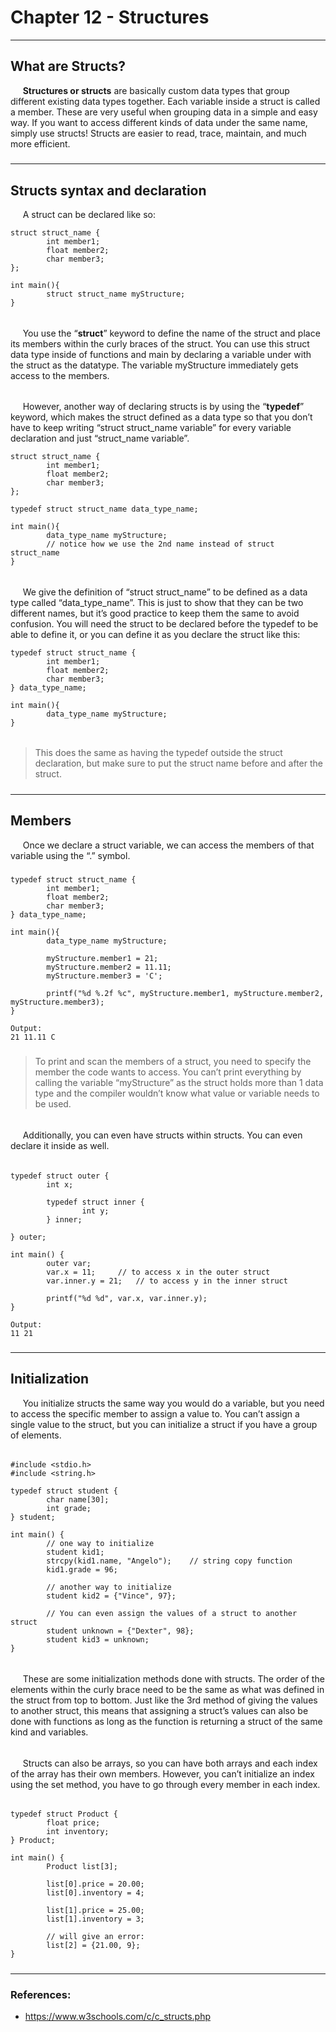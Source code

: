 # Chapter 12 - Structures

---

## What are Structs?
&nbsp;&nbsp;&nbsp;&nbsp;
**Structures or structs** are basically custom data types that group 
different existing data types together. Each variable inside a struct 
is called a member. These are very useful when grouping data in a 
simple and easy way. If you want to access different kinds of data 
under the same name, simply use structs! Structs are easier to read, 
trace, maintain, and much more efficient.

#####

---

#####

## Structs syntax and declaration

&nbsp;&nbsp;&nbsp;&nbsp;
A struct can be declared like so:

    struct struct_name {
            int member1;
            float member2;
            char member3;
    };
     
    int main(){
            struct struct_name myStructure;
    }

######

&nbsp;&nbsp;&nbsp;&nbsp;
You use the “**struct**” keyword to define the name of the struct and place 
its members within the curly braces of the struct. You can use this 
struct data type inside of functions and main by declaring a variable 
under with the struct as the datatype. The variable myStructure 
immediately gets access to the members.

######

&nbsp;&nbsp;&nbsp;&nbsp;
However, another way of declaring structs is by using the “**typedef**” 
keyword, which makes the struct defined as a data type so that you don’t 
have to keep writing “struct struct_name variable” for every variable 
declaration and just “struct_name variable”.

    struct struct_name {
            int member1;
            float member2;
            char member3;
    };
     
    typedef struct struct_name data_type_name;
     
    int main(){
            data_type_name myStructure;
            // notice how we use the 2nd name instead of struct struct_name
    }

######

&nbsp;&nbsp;&nbsp;&nbsp;
We give the definition of “struct struct_name” to be defined as a data 
type called “data_type_name”. This is just to show that they can be two 
different names, but it’s good practice to keep them the same to avoid 
confusion. You will need the struct to be declared before the typedef 
to be able to define it, or you can define it as you declare the struct 
like this:

    typedef struct struct_name {
            int member1;
            float member2;
            char member3;
    } data_type_name;
     
    int main(){
            data_type_name myStructure;
    }

######

> This does the same as having the typedef outside the struct 
declaration, but make sure to put the struct name before and after 
the struct.

#####

---

#####

## Members

&nbsp;&nbsp;&nbsp;&nbsp;
Once we declare a struct variable, we can access the members of that 
variable using the “.” symbol.

#####

    typedef struct struct_name {
            int member1;
            float member2;
            char member3;
    } data_type_name;
     
    int main(){
            data_type_name myStructure;
     
            myStructure.member1 = 21;
            myStructure.member2 = 11.11;
            myStructure.member3 = 'C';
     
            printf("%d %.2f %c", myStructure.member1, myStructure.member2, myStructure.member3);
    }
     
    Output:
    21 11.11 C

#####

> To print and scan the members of a struct, you need to specify the 
member the code wants to access. You can’t print everything by calling 
the variable “myStructure” as the struct holds more than 1 data type 
and the compiler wouldn’t know what value or variable needs to be used.

######

&nbsp;&nbsp;&nbsp;&nbsp;
Additionally, you can even have structs within structs. You can even 
declare it inside as well.

######

    typedef struct outer {
            int x;
     
            typedef struct inner {
                    int y;
            } inner;
     
    } outer;
     
    int main() {
            outer var;
            var.x = 11;		// to access x in the outer struct
            var.inner.y = 21; 	// to access y in the inner struct
     
            printf("%d %d", var.x, var.inner.y);
    }
     
    Output:
    11 21

#####

---

#####

## Initialization

&nbsp;&nbsp;&nbsp;&nbsp;
You initialize structs the same way you would do a variable, but you 
need to access the specific member to assign a value to. You can’t 
assign a single value to the struct, but you can initialize a struct 
if you have a group of elements.

######

    #include <stdio.h>
    #include <string.h>
     
    typedef struct student {
            char name[30];
            int grade;
    } student;
     
    int main() {
            // one way to initialize
            student kid1;
            strcpy(kid1.name, "Angelo");	// string copy function
            kid1.grade = 96;
     
            // another way to initialize
            student kid2 = {"Vince", 97};
     
            // You can even assign the values of a struct to another struct
            student unknown = {"Dexter", 98};
            student kid3 = unknown;
    }

######

&nbsp;&nbsp;&nbsp;&nbsp;
These are some initialization methods done with structs. The order of 
the elements within the curly brace need to be the same as what was 
defined in the struct from top to bottom. Just like the 3rd method of 
giving the values to another struct, this means that assigning a 
struct’s values can also be done with functions as long as the function 
is returning a struct of the same kind and variables.

######

&nbsp;&nbsp;&nbsp;&nbsp;
Structs can also be arrays, so you can have both arrays and each index 
of the array has their own members. However, you can’t initialize an 
index using the set method, you have to go through every member in each 
index.

######

    typedef struct Product {
            float price;
            int inventory;
    } Product;
     
    int main() {
            Product list[3];
             
            list[0].price = 20.00;
            list[0].inventory = 4;
             
            list[1].price = 25.00;
            list[1].inventory = 3;
     
            // will give an error:
            list[2] = {21.00, 9};
    }

#####

---

#####
 
### References:

- https://www.w3schools.com/c/c_structs.php
